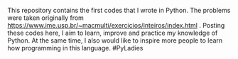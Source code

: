 This repository contains the first codes that I wrote in Python.
The problems were taken originally from https://www.ime.usp.br/~macmulti/exercicios/inteiros/index.html .
Posting these codes here, I aim to learn, improve and practice my knowledge of Python.
At the same time, I also would like to inspire more people to learn how programming in this language.
#PyLadies
